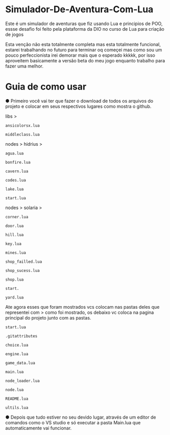 # Simulador-De-Aventura-Com-Lua
Este é um simulador de aventuras que fiz usando Lua e principios de POO, essse desafio foi feito pela plataforma da DIO no curso de Lua para criação de jogos

Esta venção não esta totalmente completa mas esta totalmente funcional, estarei trabalhando no futuro para terminar oq começei mas como sou um pouco perfeccionista irei demorar mais que o esperado kkkkk, por isso aproveitem basicamente a versão beta do meu jogo enquanto trabalho para fazer uma melhor.


# Guia de como usar

● Primeiro você vai ter que fazer o download de todos os arquivos do projeto e colocar em seus respectivos lugares como mostra o github.

libs >
  
    ansicolorsx.lua

    middleclass.lua
  
nodes >
  hidrius >
  
    agua.lua
    
    bonfire.lua
    
    cavern.lua
    
    codes.lua
    
    lake.lua
    
    start.lua
    
nodes >
  solaria >
  
    corner.lua
    
    door.lua
    
    hill.lua
    
    key.lua
    
    mines.lua
    
    shop_failled.lua
    
    shop_sucess.lua
    
    shop.lua
    
    start.
    
    yard.lua

Ate agora esses que foram mostrados vcs colocam nas pastas deles que representei com > como foi mostrado, os debaixo vc coloca na pagina principal do projeto junto com as pastas.

    start.lua 
    
    .gitattributes
    
    choice.lua
    
    engine.lua
    
    game_data.lua
    
    main.lua
    
    node_loader.lua
    
    node.lua
    
    README.lua
    
    ultils.lua

● Depois que tudo estiver no seu devido lugar, através de um editor de comandos como o VS studio e só executar a pasta Main.lua que automaticamente vai funcionar.
